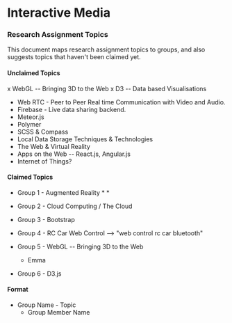 # Interactive Media
### Research Assignment Topics

This document maps research assignment topics to groups, and also suggests topics that haven't been claimed yet. 

#### Unclaimed Topics

x WebGL -- Bringing 3D to the Web
x D3 -- Data based Visualisations
* Web RTC - Peer to Peer Real time Communication with Video and Audio.
* Firebase - Live data sharing backend.
* Meteor.js
* Polymer
* SCSS & Compass
* Local Data Storage Techniques & Technologies
* The Web & Virtual Reality
* Apps on the Web -- React.js, Angular.js
* Internet of Things?

#### Claimed Topics

* Group 1 - Augmented Reality
	*
	*

* Group 2 - Cloud Computing / The Cloud
* Group 3 - Bootstrap
* Group 4 - RC Car Web Control --> "web control rc car bluetooth"

* Group 5 - WebGL -- Bringing 3D to the Web
	* Emma
* Group 6 - D3.js

#### Format

* Group Name - Topic
	* Group Member Name